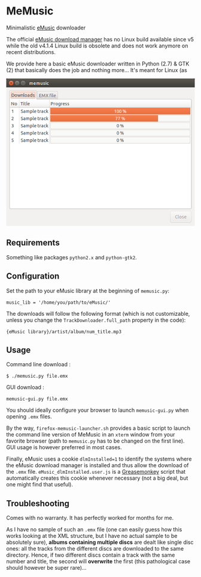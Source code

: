 # MeMusic
Minimalistic [eMusic](http://www.emusic.com) downloader

The official [eMusic download manager](http://www.emusic.com/info/download-manager-6/) has no Linux build available since v5 while the old v4.1.4 Linux build is obsolete and does not work anymore on recent distributions.

We provide here a basic eMusic downloader written in Python (2.7) & GTK (2) that basically does the job and nothing more... It's meant for Linux (as



![Snapshot of the GUI](/img/snap.png)

## Requirements

Something like packages `python2.x` and `python-gtk2`.

## Configuration

Set the path to your eMusic library at the beginning of `memusic.py`:
```
music_lib = '/home/you/path/to/eMusic/'
```

The downloads will follow the following format (which is not customizable, unless you change the `TrackDownloader.full_path` property in the code):
```
{eMusic library}/artist/album/num_title.mp3
```

## Usage

Command line download :
```
$ ./memusic.py file.emx
```

GUI download :
```
memusic-gui.py file.emx
```

You should ideally configure your browser to launch `memusic-gui.py` when opening `.emx` files.

By the way, `firefox-memusic-launcher.sh` provides a basic script to launch the command line version of MeMusic in an `xterm` window from your favorite browser (path to `memusic.py` has to be changed on the first line). GUI usage is however preferred in most cases.

Finally, eMusic uses a cookie `dlmInstalled=1` to identify the systems where the eMusic download manager is installed and thus allow the download of the `.emx` file. `eMusic_dlmInstalled.user.js` is a [Greasemonkey](https://addons.mozilla.org/en-US/firefox/addon/greasemonkey/) script that automatically creates this cookie whenever necessary (not a big deal, but one might find that useful).

## Troubleshooting

Comes with no warranty. It has perfectly worked for months for me.

As I have no sample of such an `.emx` file (one can easily guess how this works looking at the XML structure, but I have no actual sample to be absolutely sure), **albums containing multiple discs** are dealt like single disc ones: all the tracks from the different discs are downloaded to the same directory. Hence, if two different discs contain a track with the same number and title, the second will **overwrite** the first (this pathological case should however be super rare)...